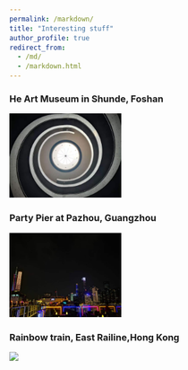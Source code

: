 ```yaml
---
permalink: /markdown/
title: "Interesting stuff"
author_profile: true
redirect_from: 
  - /md/
  - /markdown.html
---
```

### **He Art Museum in Shunde, Foshan**
<img src="../images/he.jpg" width="200">      

### **Party Pier at Pazhou, Guangzhou**
<img src="../images/barjpg.jpg" width="200">

### **Rainbow train, East Railine,Hong Kong**
<img src="../images/train.jpg" width="200">
